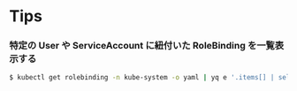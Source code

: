 # Tips

### 特定の User や ServiceAccount に紐付いた RoleBinding を一覧表示する

```bash
$ kubectl get rolebinding -n kube-system -o yaml | yq e '.items[] | select(.subjects[] as $i ireduce(false; . or ($i.kind=="User" and $i.name=="system:kube-controller-manager"))) | .metadata.name' -
```
